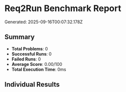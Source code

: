 # Req2Run Benchmark Report

Generated: 2025-09-16T00:07:32.178Z

## Summary
- **Total Problems**: 0
- **Successful Runs**: 0
- **Failed Runs**: 0
- **Average Score**: 0.00/100
- **Total Execution Time**: 0ms

## Individual Results

